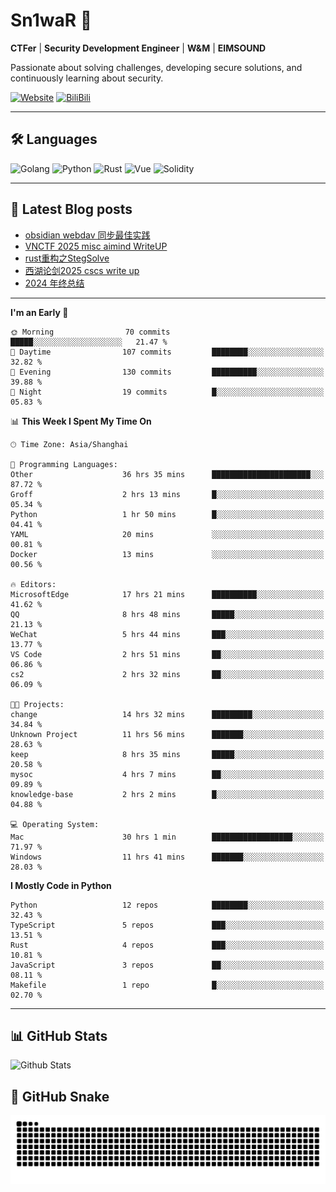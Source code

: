 # Sn1waR 👋

**CTFer** | **Security Development Engineer** | **W&M** | **EIMSOUND**

Passionate about solving challenges, developing secure solutions, and continuously learning about security.

[![Website](https://img.shields.io/website?url=https%3A%2F%2Fwww.snowywar.top)](https://www.snowywar.top) 
[![BiliBili](https://img.shields.io/badge/BiliBili-哔哩哔哩-00A1D6?style=flat&logo=bilibili&logoColor=white)](https://space.bilibili.com/8389161)  

---

## 🛠️ Languages
![Golang](https://img.shields.io/badge/-Golang-00ADD8?style=flat&logo=go&logoColor=white)
![Python](https://img.shields.io/badge/-Python-3776AB?style=flat&logo=python&logoColor=white)
![Rust](https://img.shields.io/badge/-Rust-000000?style=flat&logo=rust&logoColor=white)
![Vue](https://img.shields.io/badge/-Vue.js-4FC08D?style=flat&logo=vue.js&logoColor=white)
![Solidity](https://img.shields.io/badge/-Solidity-363636?style=flat&logo=solidity&logoColor=white)

---
## 📖 Latest Blog posts
<!-- BLOG-POST-LIST:START -->
- [obsidian webdav 同步最佳实践](https://www.snowywar.top/4555.html)
- [VNCTF 2025 misc aimind WriteUP](https://www.snowywar.top/4546.html)
- [rust重构之StegSolve](https://www.snowywar.top/4541.html)
- [西湖论剑2025 cscs write up](https://www.snowywar.top/4527.html)
- [2024 年终总结](https://www.snowywar.top/4525.html)
<!-- BLOG-POST-LIST:END -->
---
<!--START_SECTION:waka-->
**I'm an Early 🐤** 

```text
🌞 Morning                70 commits          █████░░░░░░░░░░░░░░░░░░░░   21.47 % 
🌆 Daytime                107 commits         ████████░░░░░░░░░░░░░░░░░   32.82 % 
🌃 Evening                130 commits         ██████████░░░░░░░░░░░░░░░   39.88 % 
🌙 Night                  19 commits          █░░░░░░░░░░░░░░░░░░░░░░░░   05.83 % 
```


📊 **This Week I Spent My Time On** 

```text
🕑︎ Time Zone: Asia/Shanghai

💬 Programming Languages: 
Other                    36 hrs 35 mins      ██████████████████████░░░   87.72 % 
Groff                    2 hrs 13 mins       █░░░░░░░░░░░░░░░░░░░░░░░░   05.34 % 
Python                   1 hr 50 mins        █░░░░░░░░░░░░░░░░░░░░░░░░   04.41 % 
YAML                     20 mins             ░░░░░░░░░░░░░░░░░░░░░░░░░   00.81 % 
Docker                   13 mins             ░░░░░░░░░░░░░░░░░░░░░░░░░   00.56 % 

🔥 Editors: 
MicrosoftEdge            17 hrs 21 mins      ██████████░░░░░░░░░░░░░░░   41.62 % 
QQ                       8 hrs 48 mins       █████░░░░░░░░░░░░░░░░░░░░   21.13 % 
WeChat                   5 hrs 44 mins       ███░░░░░░░░░░░░░░░░░░░░░░   13.77 % 
VS Code                  2 hrs 51 mins       ██░░░░░░░░░░░░░░░░░░░░░░░   06.86 % 
cs2                      2 hrs 32 mins       ██░░░░░░░░░░░░░░░░░░░░░░░   06.09 % 

🐱‍💻 Projects: 
change                   14 hrs 32 mins      █████████░░░░░░░░░░░░░░░░   34.84 % 
Unknown Project          11 hrs 56 mins      ███████░░░░░░░░░░░░░░░░░░   28.63 % 
keep                     8 hrs 35 mins       █████░░░░░░░░░░░░░░░░░░░░   20.58 % 
mysoc                    4 hrs 7 mins        ██░░░░░░░░░░░░░░░░░░░░░░░   09.89 % 
knowledge-base           2 hrs 2 mins        █░░░░░░░░░░░░░░░░░░░░░░░░   04.88 % 

💻 Operating System: 
Mac                      30 hrs 1 min        ██████████████████░░░░░░░   71.97 % 
Windows                  11 hrs 41 mins      ███████░░░░░░░░░░░░░░░░░░   28.03 % 
```

**I Mostly Code in Python** 

```text
Python                   12 repos            ████████░░░░░░░░░░░░░░░░░   32.43 % 
TypeScript               5 repos             ███░░░░░░░░░░░░░░░░░░░░░░   13.51 % 
Rust                     4 repos             ███░░░░░░░░░░░░░░░░░░░░░░   10.81 % 
JavaScript               3 repos             ██░░░░░░░░░░░░░░░░░░░░░░░   08.11 % 
Makefile                 1 repo              █░░░░░░░░░░░░░░░░░░░░░░░░   02.70 % 
```




<!--END_SECTION:waka-->
---

## 📊 GitHub Stats
![Github Stats](https://github-readme-stats.vercel.app/api?username=jiayuqi7813&show_icons=true&theme=radical)

## 🐍 GitHub Snake
<picture>
  <source media="(prefers-color-scheme: dark)" srcset="https://raw.githubusercontent.com/jiayuqi7813/jiayuqi7813/output/github-contribution-grid-snake-dark.svg">
  <source media="(prefers-color-scheme: light)" srcset="https://raw.githubusercontent.com/jiayuqi7813/jiayuqi7813/output/github-contribution-grid-snake.svg">
  <img alt="github contribution grid snake animation" src="https://raw.githubusercontent.com/jiayuqi7813/jiayuqi7813/output/github-contribution-grid-snake.svg">
</picture>

